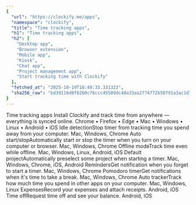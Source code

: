 ```yaml
---
{
  "url": "https://clockify.me/apps",
  "namespace": "clockify",
  "title": "Time tracking apps",
  "h1": "Time tracking apps",
  "h2": [
    "Desktop app",
    "Browser extension",
    "Mobile app",
    "Kiosk",
    "Chat app",
    "Project management app",
    "Start tracking time with Clockify"
  ],
  "fetched_at": "2025-10-19T18:49:33.331322",
  "sha256_raw": "bd39116d0f0260c76ccc45509dc48a33aa2774772b50791a3ac1d72ef298ac61"
}
---
```


Time tracking apps
Install Clockify and track time from anywhere — everything is synced online.
Chrome • Firefox • Edge • Mac • Windows • Linux • Android • iOS
Idle detectionStop timer from tracking time you spend away from your computer.
Mac, Windows, Chrome
Auto start/stopAutomatically start or stop the timer when you turn on your computer or browser.
Mac, Windows, Chrome
Offline modeTrack time even while offline.
Mac, Windows, Linux, Android, iOS
Default projectAutomatically preselect some project when starting a timer.
Mac, Windows, Chrome, iOS, Android
RemindersGet notification when you forget to start a timer.
Mac, Windows, Chrome
Pomodoro timerGet notifications when it's time to take a break.
Mac, Windows, Chrome
Auto trackerTrack how much time you spend in other apps on your computer.
Mac, Windows, Linux
ExpensesRecord your expenses and attach receipts.
Android, iOS
Time offRequest time off and see your balance.
Android, iOS